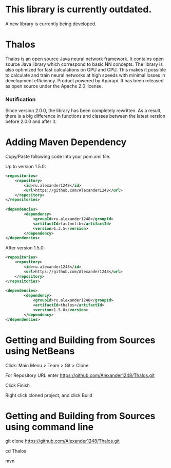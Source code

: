 This library is currently outdated.
======
A new library is currently being developed. 

Thalos
======
Thalos is an open source Java neural network framework.
It contains open source Java library which correspond to basic NN concepts. The library is also optimized for fast calculations on GPU and CPU. This makes it possible to calculate and train neural networks at high speeds with minimal losses in development efficiency.
Product powered by Aparapi.
It has been released as open source under the Apache 2.0 license.

### Notification
Since version 2.0.0, the library has been completely rewritten. As a result, there is a big difference in functions and classes between the latest version before 2.0.0 and after it.

Adding Maven Dependency
======

Copy/Paste following code into your pom.xml file.

Up to version 1.5.0:

```xml
<repositories>
    <repository>
        <id>ru.alexander1248</id>
        <url>https://github.com/Alexander1248</url>
    </repository>
</repositories>
    
<dependencies>
        <dependency>
            <groupId>ru.alexander1248</groupId>
            <artifactId>fastnnlib</artifactId>
            <version>1.3.5</version>
        </dependency>
</dependencies>
```

After version 1.5.0:

```xml
<repositories>
    <repository>
        <id>ru.alexander1248</id>
        <url>https://github.com/Alexander1248</url>
    </repository>
</repositories>
    
<dependencies>
        <dependency>
            <groupId>ru.alexander1248</groupId>
            <artifactId>thalos</artifactId>
            <version>1.5.0</version>
        </dependency>
</dependencies>
```

Getting and Building from Sources using NetBeans
======

Click: Main Menu > Team > Git > Clone

For Repository URL enter https://github.com/Alexander1248/Thalos.git

Click Finish

Right click cloned project, and click Build

Getting and Building from Sources using command line
======

git clone https://github.com/Alexander1248/Thalos.git

cd Thalos

mvn
